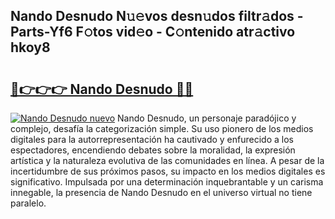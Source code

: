 ## Nando Desnudo N𝚞𝚎vos desn𝚞dos filtr𝚊dos - Parts-Yf6 F𝚘tos vid𝚎o - C𝚘ntenido atr𝚊ctivo hkoy8

# <h2><a href="http://mb1vhc9.tromn.icu/?c=Nando+Desnudo">🔗👉👉👉 Nando Desnudo 🔗🔗</a></h2>

[![Nando Desnudo nuevo](https://i.imgur.com/pEAQMta.gif)](http://mb1vhc9.tromn.icu/?c=Nando+Desnudo)
Nando Desnudo, un personaje paradójico y complejo, desafía la categorización simple. Su uso pionero de los medios digitales para la autorrepresentación ha cautivado y enfurecido a los espectadores, encendiendo debates sobre la moralidad, la expresión artística y la naturaleza evolutiva de las comunidades en línea. A pesar de la incertidumbre de sus próximos pasos, su impacto en los medios digitales es significativo. Impulsada por una determinación inquebrantable y un carisma innegable, la presencia de Nando Desnudo en el universo virtual no tiene paralelo.
